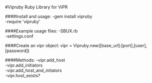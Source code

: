 #Vipruby
Ruby Library for ViPR  

####Install and usage:
-gem install vipruby  
-require 'vipruby'  


####Example usage files:
-SBUX.rb  
-settings.conf  


####Create an vipr object:
    vipr = Vipruby.new([base_url]:[port],[user],[password])


####Methods:
-vipr.add_host  
-vipr.add_initiators  
-vipr.add_host_and_initators  
-vipr.host_exists?  
